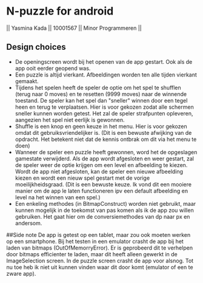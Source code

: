 N-puzzle for android
====================
|| Yasmina Kada 
|| 10001567
|| Minor Programmeren ||

Design choices
--------------
- De openingscreen wordt bij het openen van de app gestart. 
  Ook als de app ooit eerder geopend was.
- Een puzzle is altijd vierkant. Afbeeldingen worden ten alle tijden vierkant gemaakt.
- Tijdens het spelen heeft de speler de optie om het spel te shufflen (terug naar 0 moves)
  en te resetten (9999 moves) naar de winnende toestand. De speler kan het spel dan "sneller" winnen
  door een tegel heen en terug te verplaatsen. Hier is voor gekozen zodat alle schermen sneller kunnen worden getest.
  Het zal de speler strafpunten opleveren, aangezien het spel niet eerlijk is gewonnen.
- Shuffle is een knop en geen keuze in het menu. Hier is voor gekozen omdat dit gebruiksvriendelijker is.
  (Dit is een bewuste afwijking van de opdracht. Het betekent niet dat de kennis ontbrak om dit via het menu te doen)
- Wanneer de speler een puzzle heeft gewonnen, word het de opgeslagen gamestate verwijderd.
  Als de app wordt afgesloten en weer gestart, zal de speler weer de optie krijgen om een level en afbeelding te kiezen.
  Wordt de app niet afgesloten, kan de speler een nieuwe afbeelding kiezen en wordt een nieuw spel
  gestart met de vorige moeilijkheidsgraad.
  (Dit is een bewuste keuze. Ik vond dit een mooiere manier om de app le laten functioneren 
  ipv een default afbeelding en level na het winnen van een spel.)
- Een enkeling methodes (in BitmapConstruct) worden niet gebruikt, maar kunnen mogelijk in de toekomst van pas komen
  als ik de app zou willen gebruiken. Het gaat hier om de conversiemethodes van dp naar px en andersom.


##Side note
De app is getest op een tablet, maar zou ook moeten werken op een smartphone.
Bij het testen in een emulator crasht de app bij het laden van
bitmaps (OutOfMemorryError). Er is geprobeerd dit te verhelpen door bitmaps efficienter te laden, maar
dit heeft alleen gewerkt in de ImageSelection screen. In de puzzle screen crasht de
app voor alsnog. Tot nu toe heb ik niet uit kunnen vinden waar dit door komt (emulator of een te zware app).

